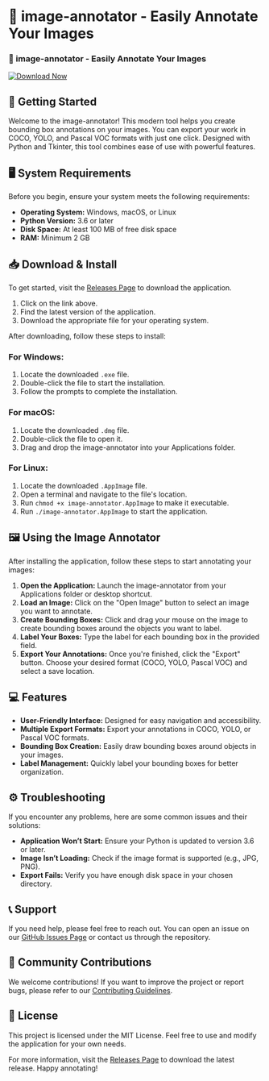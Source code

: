 # 🎨 image-annotator - Easily Annotate Your Images

### 🎨 image-annotator - Easily Annotate Your Images

[![Download Now](https://img.shields.io/badge/Download%20Now-Click%20Here-brightgreen)](https://github.com/youssef-mo-mosaad/image-annotator/releases)

## 🚀 Getting Started

Welcome to the image-annotator! This modern tool helps you create bounding box annotations on your images. You can export your work in COCO, YOLO, and Pascal VOC formats with just one click. Designed with Python and Tkinter, this tool combines ease of use with powerful features.

## 🖥️ System Requirements

Before you begin, ensure your system meets the following requirements:

- **Operating System:** Windows, macOS, or Linux
- **Python Version:** 3.6 or later
- **Disk Space:** At least 100 MB of free disk space
- **RAM:** Minimum 2 GB

## 📥 Download & Install

To get started, visit the [Releases Page](https://github.com/youssef-mo-mosaad/image-annotator/releases) to download the application. 

1. Click on the link above.
2. Find the latest version of the application.
3. Download the appropriate file for your operating system.

After downloading, follow these steps to install:

### For Windows:

1. Locate the downloaded `.exe` file.
2. Double-click the file to start the installation.
3. Follow the prompts to complete the installation.

### For macOS:

1. Locate the downloaded `.dmg` file.
2. Double-click the file to open it.
3. Drag and drop the image-annotator into your Applications folder.

### For Linux:

1. Locate the downloaded `.AppImage` file.
2. Open a terminal and navigate to the file's location.
3. Run `chmod +x image-annotator.AppImage` to make it executable.
4. Run `./image-annotator.AppImage` to start the application.

## 🖼️ Using the Image Annotator

After installing the application, follow these steps to start annotating your images:

1. **Open the Application:** Launch the image-annotator from your Applications folder or desktop shortcut.
2. **Load an Image:** Click on the "Open Image" button to select an image you want to annotate.
3. **Create Bounding Boxes:** Click and drag your mouse on the image to create bounding boxes around the objects you want to label.
4. **Label Your Boxes:** Type the label for each bounding box in the provided field.
5. **Export Your Annotations:** Once you're finished, click the "Export" button. Choose your desired format (COCO, YOLO, Pascal VOC) and select a save location.

## 💻 Features

- **User-Friendly Interface:** Designed for easy navigation and accessibility.
- **Multiple Export Formats:** Export your annotations in COCO, YOLO, or Pascal VOC formats.
- **Bounding Box Creation:** Easily draw bounding boxes around objects in your images.
- **Label Management:** Quickly label your bounding boxes for better organization.

## ⚙️ Troubleshooting

If you encounter any problems, here are some common issues and their solutions:

- **Application Won’t Start:** Ensure your Python is updated to version 3.6 or later.
- **Image Isn’t Loading:** Check if the image format is supported (e.g., JPG, PNG).
- **Export Fails:** Verify you have enough disk space in your chosen directory.

## 📞 Support

If you need help, please feel free to reach out. You can open an issue on our [GitHub Issues Page](https://github.com/youssef-mo-mosaad/image-annotator/issues) or contact us through the repository.

## 📢 Community Contributions

We welcome contributions! If you want to improve the project or report bugs, please refer to our [Contributing Guidelines](https://github.com/youssef-mo-mosaad/image-annotator/blob/main/CONTRIBUTING.md).

## 📝 License

This project is licensed under the MIT License. Feel free to use and modify the application for your own needs.

For more information, visit the [Releases Page](https://github.com/youssef-mo-mosaad/image-annotator/releases) to download the latest release. Happy annotating!